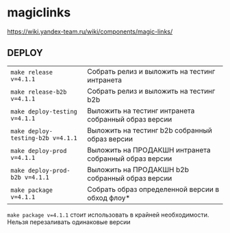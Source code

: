 # magiclinks

https://wiki.yandex-team.ru/wiki/components/magic-links/

## DEPLOY

|   |   |
|---|---|
| `make release v=4.1.1`  |  Собрать релиз и выложить на тестинг интранета |
| `make release-b2b v=4.1.1`  |  Собрать релиз и выложить на тестинг b2b |
| `make deploy-testing v=4.1.1`  |  Выложить на тестинг интранета собранный образ версии |
| `make deploy-testing-b2b v=4.1.1`  |  Выложить на тестинг b2b собранный образ версии |
| `make deploy-prod v=4.1.1`  |  Выложить на ПРОДАКШН интранета собранный образ версии |
| `make deploy-prod-b2b v=4.1.1`  |  Выложить на ПРОДАКШН b2b собранный образ версии |
| `make package v=4.1.1`  |  Собрать образ определенной версии в обход флоу* |

`make package v=4.1.1` стоит использовать в крайней необходимости.
Нельзя перезаливать одинаковые версии
